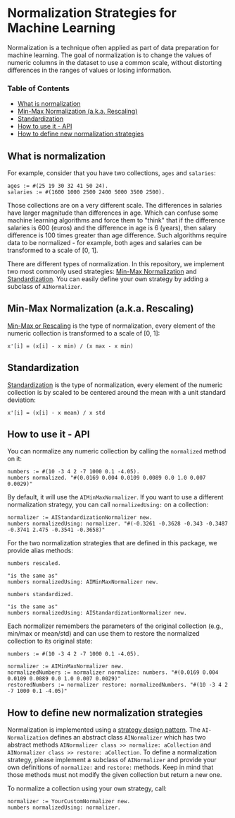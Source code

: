 # Normalization Strategies for Machine Learning

Normalization is a technique often applied as part of data preparation for machine learning. The goal of normalization is to change the values of numeric columns in the dataset to use a common scale, without distorting differences in the ranges of values or losing information.

### Table of Contents

- [What is normalization](#what-is-normalization)
- [Min-Max Normalization (a.k.a. Rescaling)](#min-max-normalization-aka-rescaling)
- [Standardization](#standardization)
- [How to use it - API](#how-to-use-it---API)
- [How to define new normalization strategies](#how-to-define-new-normalization-strategies)

## What is normalization

For example, consider that you have two collections, `ages` and `salaries`:

```Smalltalk
ages := #(25 19 30 32 41 50 24).
salaries := #(1600 1000 2500 2400 5000 3500 2500).
```

Those collections are on a very different scale. The differences in salaries have larger magnitude than differences in age. Which can confuse some machine learning algorithms and force them to "think" that if the difference salaries is 600 (euros) and the difference in age is 6 (years), then salary difference is 100 times greater than age difference. Such algorithms require data to be normalized - for example, both ages and salaries can be transformed to a scale of [0, 1].

There are different types of normalization. In this repository, we implement two most commonly used strategies: [Min-Max Normalization](https://en.wikipedia.org/wiki/Feature_scaling) and [Standardization](https://en.wikipedia.org/wiki/Standard_score). You can easily define your own strategy by adding a subclass of `AINormalizer`.

## Min-Max Normalization (a.k.a. Rescaling)

[Min-Max or Rescaling](https://en.wikipedia.org/wiki/Feature_scaling) is the type of normalization, every element of the numeric collection is transformed to a scale of [0, 1]:

```
x'[i] = (x[i] - x min) / (x max - x min)
```

## Standardization

[Standardization](https://en.wikipedia.org/wiki/Standard_score) is the type of normalization, every element of the numeric collection is by scaled to be centered around the mean with a unit standard deviation:

```
x'[i] = (x[i] - x mean) / x std
```

## How to use it - API

You can normalize any numeric collection by calling the `normalized` method on it:

```Smalltalk
numbers := #(10 -3 4 2 -7 1000 0.1 -4.05).
numbers normalized. "#(0.0169 0.004 0.0109 0.0089 0.0 1.0 0.007 0.0029)"
```

By default, it will use the `AIMinMaxNormalizer`. If you want to use a different normalization strategy, you can call `normalizedUsing:` on a collection:

```Smalltalk
normalizer := AIStandardizationNormalizer new.
numbers normalizedUsing: normalizer. "#(-0.3261 -0.3628 -0.343 -0.3487 -0.3741 2.475 -0.3541 -0.3658)"
```

For the two normalization strategies that are defined in this package, we provide alias methods:

```Smalltalk
numbers rescaled.

"is the same as"
numbers normalizedUsing: AIMinMaxNormalizer new.
```
```Smalltalk
numbers standardized.

"is the same as"
numbers normalizedUsing: AIStandardizationNormalizer new.
```

Each normalizer remembers the parameters of the original collection (e.g., min/max or mean/std) and can use them to restore the normalized collection to its original state:

```Smalltalk
numbers := #(10 -3 4 2 -7 1000 0.1 -4.05).

normalizer := AIMinMaxNormalizer new.
normalizedNumbers := normalizer normalize: numbers. "#(0.0169 0.004 0.0109 0.0089 0.0 1.0 0.007 0.0029)"
restoredNumbers := normalizer restore: normalizedNumbers. "#(10 -3 4 2 -7 1000 0.1 -4.05)"
```

## How to define new normalization strategies

Normalization is implemented using a [strategy design pattern](https://en.wikipedia.org/wiki/Strategy_pattern). The `AI-Normalization` defines an abstract class `AINormalizer` which has two abstract methods `AINormalizer class >> normalize: aCollection` and `AINormalizer class >> restore: aCollection`. To define a normalization strategy, please implement a subclass of `AINormalizer` and provide your own definitions of `normalize:` and `restore:` methods. Keep in mind that those methods must not modify the given collection but return a new one.

To normalize a collection using your own strategy, call:

```Smalltalk
normalizer := YourCustomNormalizer new.
numbers normalizedUsing: normalizer.
```
